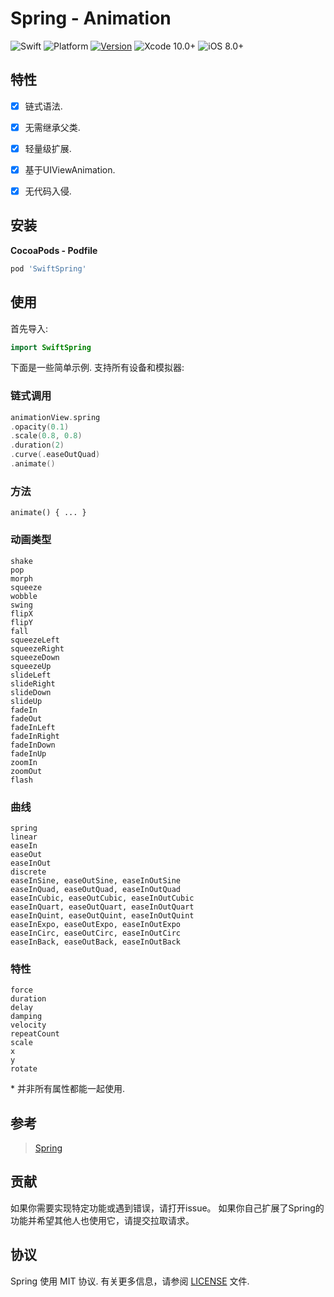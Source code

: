 
# Spring - Animation

![Swift](https://img.shields.io/badge/Swift-5.0-orange.svg)
![Platform](https://img.shields.io/badge/platforms-iOS-orange.svg)
[![Version](https://img.shields.io/cocoapods/v/SwiftSpring.svg)](http://cocoapods.org/pods/SwiftSpring)
![Xcode 10.0+](https://img.shields.io/badge/Xcode-10.0%2B-blue.svg)
![iOS 8.0+](https://img.shields.io/badge/iOS-8.0%2B-blue.svg)

## 特性

- [x] 链式语法.
- [x] 无需继承父类.
- [x] 轻量级扩展.
- [x] 基于UIViewAnimation.
- [x] 无代码入侵.


## 安装

**CocoaPods - Podfile**

```ruby
pod 'SwiftSpring'
```

## 使用

首先导入:

```swift
import SwiftSpring
```

下面是一些简单示例. 支持所有设备和模拟器:

### 链式调用

```swift
animationView.spring
.opacity(0.1)
.scale(0.8, 0.8)
.duration(2)
.curve(.easeOutQuad)
.animate()
```

### 方法
```
animate() { ... }
```
### 动画类型
```
shake
pop
morph
squeeze
wobble
swing
flipX
flipY
fall
squeezeLeft
squeezeRight
squeezeDown
squeezeUp
slideLeft
slideRight
slideDown
slideUp
fadeIn
fadeOut
fadeInLeft
fadeInRight
fadeInDown
fadeInUp
zoomIn
zoomOut
flash
```

### 曲线
```
spring
linear
easeIn
easeOut
easeInOut
discrete
easeInSine, easeOutSine, easeInOutSine
easeInQuad, easeOutQuad, easeInOutQuad
easeInCubic, easeOutCubic, easeInOutCubic
easeInQuart, easeOutQuart, easeInOutQuart
easeInQuint, easeOutQuint, easeInOutQuint
easeInExpo, easeOutExpo, easeInOutExpo
easeInCirc, easeOutCirc, easeInOutCirc
easeInBack, easeOutBack, easeInOutBack
```

### 特性
```
force
duration
delay
damping
velocity
repeatCount
scale
x
y
rotate
```

\* 并非所有属性都能一起使用.

## 参考

> [Spring](https://github.com/MengTo/Spring)

## 贡献

如果你需要实现特定功能或遇到错误，请打开issue。 如果你自己扩展了Spring的功能并希望其他人也使用它，请提交拉取请求。


## 协议

Spring 使用 MIT 协议. 有关更多信息，请参阅 [LICENSE](LICENSE) 文件.
